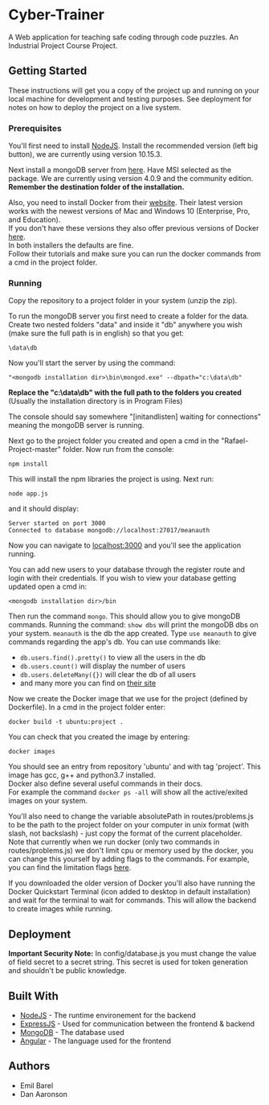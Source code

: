 # Cyber-Trainer

A Web application for teaching safe coding through code puzzles.
An Industrial Project Course Project. 

## Getting Started

These instructions will get you a copy of the project up and running on your local machine for development and testing purposes. See deployment for notes on how to deploy the project on a live system.

### Prerequisites

You'll first need to install [NodeJS](https://nodejs.org/en/). Install the recommended version (left big button), we are currently using version 10.15.3.

Next install a mongoDB server from [here](https://www.mongodb.com/download-center/community). Have MSI selected as the package. We are currently using version 4.0.9 and the community edition. **Remember the destination folder of the installation.**

Also, you need to install Docker from their [website](https://www.docker.com/products/docker-desktop). Their latest version works with the newest versions of Mac and Windows 10 (Enterprise, Pro, and Education).  
If you don't have these versions they also offer previous versions of Docker [here](https://docs.docker.com/toolbox/overview/).  
In both installers the defaults are fine.  
Follow their tutorials and make sure you can run the docker commands from a cmd in the project folder.  

### Running

Copy the repository to a project folder in your system (unzip the zip). 

To run the mongoDB server you first need to create a folder for the data.
Create two nested folders "data" and inside it "db" anywhere you wish (make sure the full path is in english) so that you get:
```
\data\db
```
Now you'll start the server by using the command:
```
"<mongodb installation dir>\bin\mongod.exe" --dbpath="c:\data\db"
```
**Replace the "c:\data\db" with the full path to the folders you created**
(Usually the installation directory is in Program Files)

The console should say somewhere "\[initandlisten\] waiting for connections" meaning the mongoDB server is running.

Next go to the project folder you created and open a cmd in the "Rafael-Project-master" folder.
Now run from the console:
```
npm install
```
This will install the npm libraries the project is using. Next run:
```
node app.js
```
and it should display:
```
Server started on port 3000
Connected to database mongodb://localhost:27017/meanauth
```
Now you can navigate to [localhost:3000](http://localhost:3000) and you'll see the application running.

You can add new users to your database through the register route and login with their credentials.
If you wish to view your database getting updated open a cmd in:
```
<mongodb installation dir>/bin
```
Then run the command `mongo`. This should allow you to give mongoDB commands.
Running the command: `show dbs` will print the mongoDB dbs on your system. `meanauth` is the db the app created.
Type `use meanauth` to give commands regarding the app's db.
You can use commands like:
* `db.users.find().pretty()` to view all the users in the db
* `db.users.count()` will display the number of users
* `db.users.deleteMany({})` will clear the db of all users
* and many more you can find on [their site](https://docs.mongodb.com/manual/mongo/)

Now we create the Docker image that we use for the project (defined by Dockerfile). In a cmd in the project folder enter:  
```
docker build -t ubuntu:project .
```
You can check that you created the image by entering:  
```
docker images
````
You should see an entry from repository 'ubuntu' and with tag 'project'. This image has gcc, g++ and python3.7 installed.  
Docker also define several useful commands in their docs.  
For example the command ```docker ps -all``` will show all the active/exited images on your system.

You'll also need to change the variable absolutePath in routes/problems.js to be the path to the project folder on your computer in unix format (with slash, not backslash) - just copy the format of the current placeholder.  
Note that currently when we run docker (only two commands in routes/problems.js) we don't limit cpu or memory used by the docker, you can change this yourself by adding flags to the commands. For example, you can find the limitation flags [here](https://docs.docker.com/config/containers/resource_constraints/).

If you downloaded the older version of Docker you'll also have running the Docker Quickstart Terminal (icon added to desktop in default installation) and wait for the terminal to wait for commands. This will allow the backend to create images while running.

## Deployment

**Important Security Note:** In config/database.js you must change the value of field secret to a secret string. This secret is used for token generation and shouldn't be public knowledge.

## Built With

* [NodeJS](https://nodejs.org/en/docs/) - The runtime environement for the backend
* [ExpressJS](https://expressjs.com/) - Used for communication between the frontend & backend
* [MongoDB](https://www.mongodb.com/) - The database used
* [Angular](https://angular.io/docs/) - The language used for the frontend

## Authors

* Emil Barel
* Dan Aaronson


